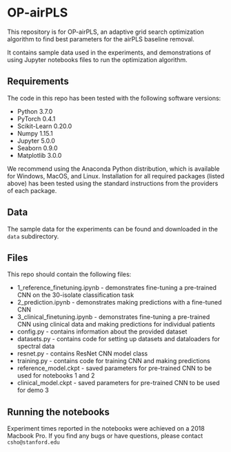 # OP-airPLS

This repository is for OP-airPLS, an adaptive grid search optimization algorithm to find best parameters for the airPLS baseline removal.

It contains sample data used in the experiments, and demonstrations of using Jupyter notebooks files to run the optimization algorithm. 

## Requirements

The code in this repo has been tested with the following software versions:
- Python 3.7.0
- PyTorch 0.4.1
- Scikit-Learn 0.20.0
- Numpy 1.15.1
- Jupyter 5.0.0
- Seaborn 0.9.0
- Matplotlib 3.0.0

We recommend using the Anaconda Python distribution, which is available for Windows, MacOS, and Linux. Installation for all required packages (listed above) has been tested using the standard instructions from the providers of each package. 

## Data

The sample data for the experiments can be found and downloaded in the `data` subdirectory.

## Files

This repo should contain the following files:
- 1_reference_finetuning.ipynb - demonstrates fine-tuning a pre-trained CNN on the 30-isolate classification task
- 2_prediction.ipynb - demonstrates making predictions with a fine-tuned CNN
- 3_clinical_finetuning.ipynb - demonstrates fine-tuning a pre-trained CNN using clinical data and making predictions for individual patients
- config.py - contains information about the provided dataset
- datasets.py - contains code for setting up datasets and dataloaders for spectral data
- resnet.py - contains ResNet CNN model class
- training.py - contains code for training CNN and making predictions
- reference_model.ckpt - saved parameters for pre-trained CNN to be used for notebooks 1 and 2
- clinical_model.ckpt - saved parameters for pre-trained CNN to be used for demo 3

## Running the notebooks

Experiment times reported in the notebooks were achieved on a 2018 Macbook Pro. If you find any bugs or have questions, please contact `csho@stanford.edu`
